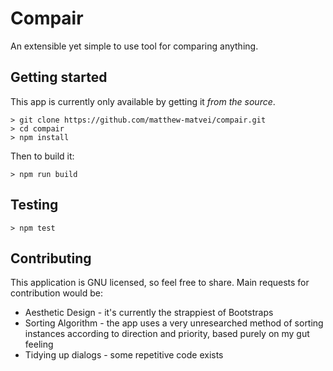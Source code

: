 # Compair

An extensible yet simple to use tool for comparing anything.

## Getting started

This app is currently only available by getting it *from the source*.

    > git clone https://github.com/matthew-matvei/compair.git
    > cd compair
    > npm install

Then to build it:

    > npm run build

## Testing

    > npm test

## Contributing

This application is GNU licensed, so feel free to share. Main requests
for contribution would be:

* Aesthetic Design - it's currently the strappiest of Bootstraps
* Sorting Algorithm - the app uses a very unresearched method of sorting
    instances according to direction and priority, based purely on my
    gut feeling
* Tidying up dialogs - some repetitive code exists
